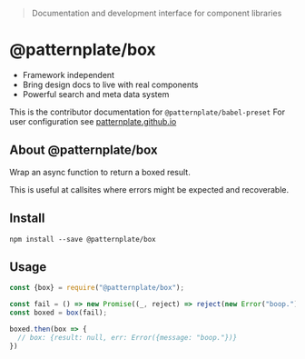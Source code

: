 
> Documentation and development interface for component libraries

# @patternplate/box

* Framework independent
* Bring design docs to live with real components
* Powerful search and meta data system

This is the contributor documentation for `@patternplate/babel-preset`
For user configuration see [patternplate.github.io](https://patternplate.github.io)

## About @patternplate/box

Wrap an async function to return a boxed result. 

This is useful at callsites where errors might be expected
and recoverable.

## Install

```
npm install --save @patternplate/box
```

## Usage

```js
const {box} = require("@patternplate/box"); 

const fail = () => new Promise((_, reject) => reject(new Error("boop.")));
const boxed = box(fail);

boxed.then(box => {
  // box: {result: null, err: Error({message: "boop."})}
})
```
